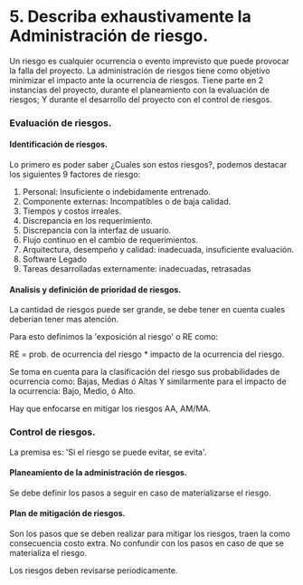 # 5. Describa exhaustivamente la Administración de riesgo.

Un riesgo es cualquier ocurrencia o evento imprevisto que puede provocar
la falla del proyecto.
La administración de riesgos tiene como objetivo minimizar el impacto
ante la ocurrencia de riesgos. Tiene parte en 2 instancias del proyecto, durante el
planeamiento con la evaluación de riesgos; Y durante el desarrollo del 
proyecto con el control de riesgos.

### Evaluación de riesgos.
#### Identificación de riesgos.
Lo primero es poder saber ¿Cuales son estos riesgos?, podemos destacar los
siguientes 9 factores de riesgo:
1. Personal: Insuficiente o indebidamente entrenado.
2. Componente externas: Incompatibles o de baja calidad.
3. Tiempos y costos irreales.
4. Discrepancia en los requerimiento.
5. Discrepancia con la interfaz de usuario.
6. Flujo continuo en el cambio de requerimientos.
7. Arquitectura, desempeño y calidad: inadecuada, insuficiente evaluación.
8. Software Legado
9. Tareas desarrolladas externamente: inadecuadas, retrasadas

#### Analisis y definición de prioridad de riesgos.
La cantidad de riesgos puede ser grande, se debe tener en 
cuenta cuales deberian tener mas atención.

Para esto definimos la 'exposición al riesgo' o RE como:

RE = prob. de ocurrencia del riesgo * impacto de la ocurrencia del riesgo.

Se toma en cuenta para la clasificación del riesgo
sus probabilidades de ocurrencia como: Bajas, Medias ó Altas
Y similarmente para el impacto de la ocurrencia: Bajo, Medio, ó Alto.

Hay que enfocarse en mitigar los riesgos AA, AM/MA.

### Control de riesgos.
La premisa es: 'Si el riesgo se puede evitar, se evita'.

#### Planeamiento de la administración de riesgos.
Se debe definir los pasos a seguir en caso de materializarse el riesgo.

#### Plan de mitigación de riesgos.
Son los pasos que se deben realizar para mitigar los riesgos, traen la como
consecuencia costo extra.
No confundir con los pasos en caso de que se materializa el riesgo.

Los riesgos deben revisarse periodicamente.